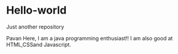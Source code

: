 # Hello-world
Just another repository

Pavan Here, I am a java programming enthusiast!!
I am also good at HTML,CSSand Javascript.
